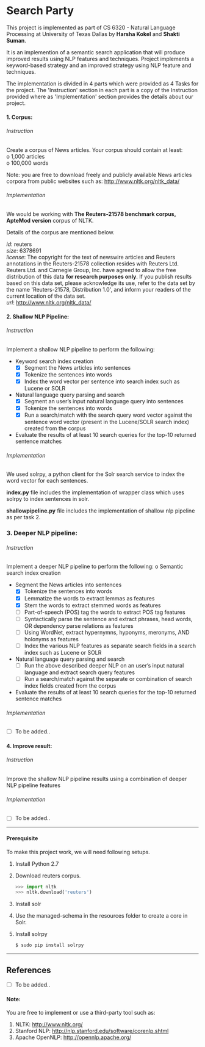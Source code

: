 # Search Party

This project is implemented as part of CS 6320 - Natural Language Processing at University of Texas Dallas by **Harsha Kokel** and **Shakti Suman**.

It is an implemention of a semantic search application that will produce improved results using NLP features and techniques. Project implements a keyword-based strategy and an improved strategy using NLP feature and techniques.

The implementation is divided in 4 parts which were provided as 4 Tasks for the project. The 'Instruction' section in each part is a copy of the Instruction provided where as 'Implementation' section provides the details about our project.

#### 1. Corpus:

###### Instruction  
Create a corpus of News articles. Your corpus should contain at least:  
o 1,000 articles  
o 100,000 words  

Note: you are free to download freely and publicly available News articles corpora from
public websites such as: http://www.nltk.org/nltk_data/

###### Implementation  

We would be working with **The Reuters-21578 benchmark corpus, ApteMod version** corpus of NLTK.

Details of the corpus are mentioned below.

*id*: reuters  
*size*: 6378691  
*license*: The copyright for the text of newswire articles and Reuters annotations in the Reuters-21578 collection resides with Reuters Ltd. Reuters Ltd. and Carnegie Group, Inc. have agreed to allow the free distribution of this data **for research purposes only**. If you publish results based on this data set, please acknowledge its use, refer to the data set by the name 'Reuters-21578, Distribution 1.0', and inform your readers of the current location of the data set.  
*url*: http://www.nltk.org/nltk_data/


#### 2. Shallow NLP Pipeline:

###### Instruction  
Implement a shallow NLP pipeline to perform the following:  
- Keyword search index creation  
  - [x]  Segment the News articles into sentences  
  - [x]  Tokenize the sentences into words  
  - [x]  Index the word vector per sentence into search index such as Lucene or SOLR  
- Natural language query parsing and search  
  - [x]  Segment an user’s input natural language query into sentences  
  - [x]  Tokenize the sentences into words  
  - [x]  Run a search/match with the search query word vector against the sentence word vector (present in the Lucene/SOLR search index) created from the corpus  
- Evaluate the results of at least 10 search queries for the top-10 returned sentence matches

###### Implementation

We used solrpy, a python client for the Solr search service to index the word vector for each sentences.

**index.py** file includes the implementation of wrapper class which uses solrpy to index sentences in solr.

**shallowpipeline.py** file includes the implementation of shallow nlp pipeline as per task 2.

### 3. Deeper NLP pipeline:  

###### Instruction  
Implement a deeper NLP pipeline to perform the following: o Semantic search index creation
- Segment the News articles into sentences
  - [x] Tokenize the sentences into words
  - [x] Lemmatize the words to extract lemmas as features
  - [x] Stem the words to extract stemmed words as features
  - [ ] Part-of-speech (POS) tag the words to extract POS tag features
  - [ ] Syntactically parse the sentence and extract phrases, head words, OR dependency parse relations as features
  - [ ] Using WordNet, extract hypernymns, hyponyms, meronyms, AND holonyms as features
  - [ ] Index the various NLP features as separate search fields in a search index such as Lucene or SOLR
- Natural language query parsing and search
  - [ ] Run the above described deeper NLP on an user’s input natural language and extract search query features
  - [ ] Run a search/match against the separate or combination of search index fields created from the corpus
- Evaluate the results of at least 10 search queries for the top-10 returned sentence matches


###### Implementation  

- [ ] To be added..

#### 4. Improve result:

###### Instruction  
Improve the shallow NLP pipeline results using a combination of deeper NLP pipeline features

###### Implementation  

- [ ] To be added..

---

#### Prerequisite

To make this project work, we will need following setups.

1.  Install Python 2.7
2.  Download reuters corpus.

    ```python  
    >>> import nltk
    >>> nltk.download('reuters')
    ```

3. Install solr
4. Use the managed-schema in the resources folder to create a core in Solr.
5. Install solrpy

    ```bash
    $ sudo pip install solrpy
    ```
---
## References

- [ ] To be added..

#### Note:
You are free to implement or use a third-party tool such as:
1. NLTK: http://www.nltk.org/
2. Stanford NLP: http://nlp.stanford.edu/software/corenlp.shtml
3. Apache OpenNLP: http://opennlp.apache.org/
